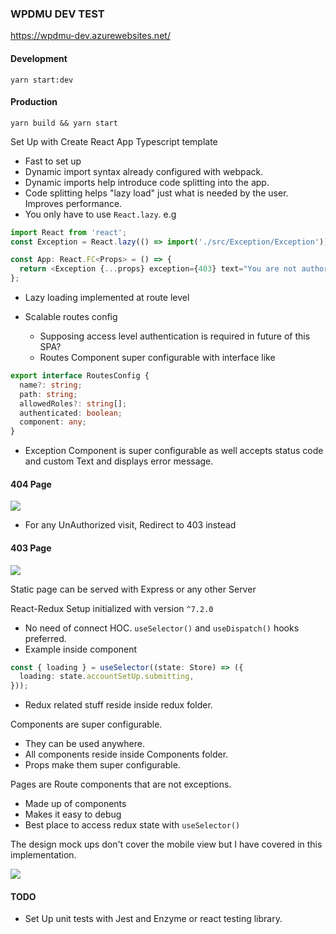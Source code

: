 ### WPDMU DEV TEST

https://wpdmu-dev.azurewebsites.net/

#### Development

```shell script
yarn start:dev
```

#### Production

```shell script
yarn build && yarn start
```

Set Up with Create React App Typescript template

- Fast to set up
- Dynamic import syntax already configured with webpack.
- Dynamic imports help introduce code splitting into the app.
- Code splitting helps "lazy load" just what is needed by the user. Improves performance.
- You only have to use `React.lazy`.
  e.g

```typescript jsx
import React from 'react';
const Exception = React.lazy(() => import('./src/Exception/Exception'));

const App: React.FC<Props> = () => {
  return <Exception {...props} exception={403} text="You are not authorized to access this page" />;
};
```

- Lazy loading implemented at route level
- Scalable routes config

  - Supposing access level authentication is required in future of this SPA?
  - Routes Component super configurable with interface like

```typescript
export interface RoutesConfig {
  name?: string;
  path: string;
  allowedRoles?: string[];
  authenticated: boolean;
  component: any;
}
```

- Exception Component is super configurable as well accepts status code and custom Text and displays error message.

#### 404 Page

![](https://res.cloudinary.com/koech/image/upload/v1591199327/Screenshot_2020-06-03_at_18.46.57.png)

- For any UnAuthorized visit, Redirect to 403 instead

#### 403 Page

![](https://res.cloudinary.com/koech/image/upload/v1591199714/Screenshot_2020-06-03_at_18.54.30.png)

Static page can be served with Express or any other Server

React-Redux Setup initialized with version `^7.2.0`

- No need of connect HOC. `useSelector()` and `useDispatch()` hooks preferred.
- Example inside component

```typescript jsx
const { loading } = useSelector((state: Store) => ({
  loading: state.accountSetUp.submitting,
}));
```

- Redux related stuff reside inside redux folder.

Components are super configurable.

- They can be used anywhere.
- All components reside inside Components folder.
- Props make them super configurable.

Pages are Route components that are not exceptions.

- Made up of components
- Makes it easy to debug
- Best place to access redux state with `useSelector()`

The design mock ups don't cover the mobile view but I have covered in this implementation.

![](https://res.cloudinary.com/koech/image/upload/v1591200518/Screenshot_2020-06-03_at_19.08.26.png)

#### TODO

- Set Up unit tests with Jest and Enzyme or react testing library.
